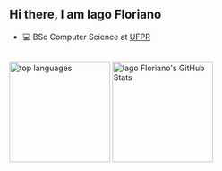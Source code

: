 <h2> Hi there, I am Iago Floriano</h2>

<div>
	<ul>
		<li>💻 BSc Computer Science at <a href="https://www.ufpr.br/portalufpr/">UFPR</a></li>
	</ul>
</div>
<br>


<div class"d-flex">
	<img height="180em" src="https://github-readme-stats.vercel.app/api/top-langs/?layout=compact&theme=tokyonight&username=IagoFloriano&langs_count=10&hide=makefile&exclude_repo=vim-mods" alt="top languages">
	<img height="180em" src="https://github-readme-stats.vercel.app/api?username=IagoFloriano&count_private=true&show_icons=true&theme=tokyonight&include_all_commits=true" alt="Iago Floriano's GitHub Stats">
</div> 
<br>
